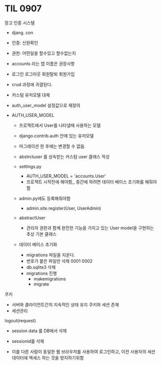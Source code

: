 # TIL 0907

장고 인증 시스템

- djang. con

- 인증: 신원확인

- 권한: 어떤일을 할수있고 할수없는지 

- accounts 라는 앱 이름은 권장사항 

- 로그인 로그아웃 회원탈퇴 회원가입

- crud 과정에 귀결된다. 

- 커스텀 유저모델 대체

- auth_user_model 설정값으로 재정의

- AUTH_USER_MODEL

  - 프로젝트에서 User를 나타낼때 사용하는 모델
  - django.contrib.auth 안에 있는 유저모델 
  - 마그레이션 한 후에는 변경할 수 없음. 
  - abstrctuser 를 상속받는 커스텀  user 클래스 작성 
  - settings.py
    - AUTH_USER_MODEL = 'accounts.User'
    - 프로젝트 시작전에 해야함,, 중간에 하려면 데이터 베이스 초기화를 해줘야함 
  - admin.py에도 등록해줘야함 
    - admin.site.register(User, UserAdmin)
  - abstractUser
    - 관리자 권한과 함께 완전한 기능을 가지고  있는 User model을 구현하는 추상 기본 클래스 

  - 데이터 베이스 초기화
    - migrations 파일을 지운다. 
    - 번호가 붙은 파일만 삭제 0001 0002
    - db.sqlite3 삭제
    - migrations 진행 
      - makemigrations
      - migrate

쿠키

- 서버와 클라이언트간의 지속적인 상태 유지  쿠키와 세션 존재 
- 세션관리

 logout(request)

- session data 를 DB에서 삭제

- sessionid를 삭제 

- 이를 다른 사람이 동일한 웹 브라우저를 사용하여 로그인하고, 이전 사용자의 세션 데이터에 액세스 하는 것을 방지하기위함

  